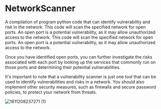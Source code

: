 # NetworkScanner
A compilation of program python code that can identify vulnerability and risk in the network. This code will scan the specified network for open ports. An open port is a potential vulnerability, as it may allow unauthorized access to the network. 
This code will scan the specified network for open ports. An open port is a potential vulnerability, as it may allow unauthorized access to the network.

Once you have identified open ports, you can further investigate the risks associated with each port by looking up the services that commonly run on those ports and determining their potential vulnerabilities.

It's important to note that a vulnerability scanner is just one tool that can be used to identify vulnerabilities and risks in a network. You should also implement other security measures, such as firewalls and secure password policies, to protect your network from threats.




![1611208237271 (1)](https://user-images.githubusercontent.com/68110223/207383826-0c26ae65-b371-4960-99a5-2cbdc90696af.png)



